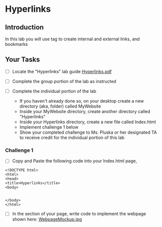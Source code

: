 # Hyperlinks

## Introduction
In this lab you will use <a></a> tag to create internal and external links, and bookmarks

## Your Tasks

- [ ] Locate the "Hyperlinks" lab guide [Hyperlinks.pdf](Hyperlinks.pdf)

- [ ] Complete the group portion of the lab as instructed

- [ ] Complete the individual portion of the lab

	* If you haven't already done so, on your desktop create a new directory (aka, folder) called MyWebsite
	* Inside your MyWebsite directory, create another directory called "Hyperlinks"
	* Inside your Hyperlinks directory, create a new file called Index.html
	* Implement challenge 1 below 
	* Show your completed challenge to Ms. Pluska or her designated TA to receive credit for the individual portion of this lab

### Challenge 1

- [ ] Copy and Paste the following code into your Index.html page, 

```
<!DOCTYPE html>
<html>
<head>
<title>Hyperlinks</title>
<body>


</body>
</html>

```

- [ ] In the <body></body> section of your page, write code to implement the webpage shown here: [WebpageMockup.jpg](WebpageMockup.jpg) 







